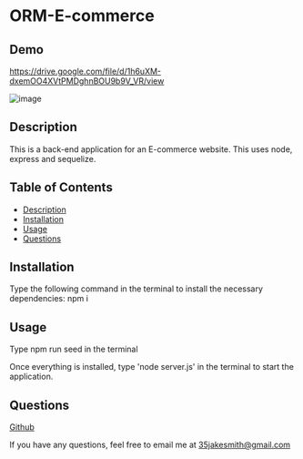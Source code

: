 # ORM-E-commerce

## Demo

https://drive.google.com/file/d/1h6uXM-dxemOO4XVtPMDghnBOU9b9V_VR/view


![image](https://user-images.githubusercontent.com/88916856/159389703-7e59256b-f480-4080-a666-91932181e307.png)

    
   ## Description
    
   This is a back-end application for an E-commerce website. This uses node, express and sequelize.
    
   ## Table of Contents
   * [Description](#description)
   * [Installation](#installation)
   * [Usage](#usage)
   * [Questions](questions)
    
   ## Installation
    
   Type the following command in the terminal to install the necessary dependencies: npm i
    
   ## Usage
   
   Type npm run seed in the terminal
    
   Once everything is installed, type 'node server.js' in the terminal to start the application.
  
    
   ## Questions
    
   [Github](https://github.com/35jakesmith)
    
   If you have any questions, feel free to email me at [35jakesmith@gmail.com](mailto:35jakesmith@gmail.com)
    
